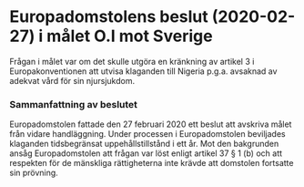 # Europadomstolens beslut (2020-02-27) i målet O.I mot Sverige

Frågan i målet var om det skulle utgöra en kränkning av artikel 3 i Europakonventionen att utvisa klaganden till Nigeria p.g.a. avsaknad av adekvat vård för sin njursjukdom.

### Sammanfattning av beslutet

Europadomstolen fattade den 27 februari 2020 ett beslut att avskriva målet från vidare handläggning. Under processen i Europadomstolen beviljades klaganden tidsbegränsat uppehållstillstånd i ett år. Mot den bakgrunden ansåg Europadomstolen att frågan var löst enligt artikel 37 § 1 (b) och att respekten för de mänskliga rättigheterna inte krävde att domstolen fortsatte sin prövning.
